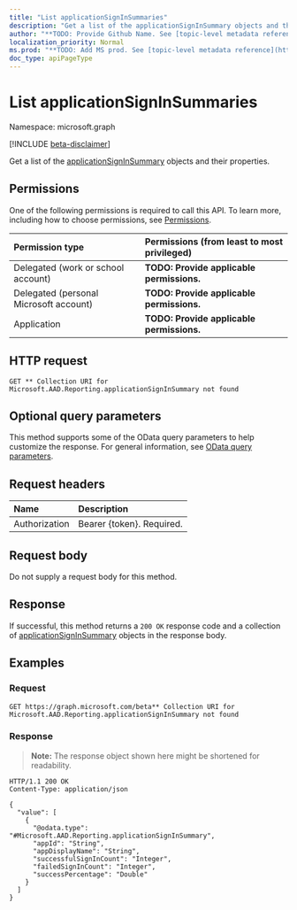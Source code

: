 ```yaml
---
title: "List applicationSignInSummaries"
description: "Get a list of the applicationSignInSummary objects and their properties."
author: "**TODO: Provide Github Name. See [topic-level metadata reference](https://msgo.azurewebsites.net/add/document/guidelines/metadata.html#topic-level-metadata)**"
localization_priority: Normal
ms.prod: "**TODO: Add MS prod. See [topic-level metadata reference](https://msgo.azurewebsites.net/add/document/guidelines/metadata.html#topic-level-metadata)**"
doc_type: apiPageType
---
```


# List applicationSignInSummaries
Namespace: microsoft.graph

[!INCLUDE [beta-disclaimer](../../includes/beta-disclaimer.md)]

Get a list of the [applicationSignInSummary](../resources/applicationsigninsummary.md) objects and their properties.

## Permissions
One of the following permissions is required to call this API. To learn more, including how to choose permissions, see [Permissions](/graph/permissions-reference).

|Permission type|Permissions (from least to most privileged)|
|:---|:---|
|Delegated (work or school account)|**TODO: Provide applicable permissions.**|
|Delegated (personal Microsoft account)|**TODO: Provide applicable permissions.**|
|Application|**TODO: Provide applicable permissions.**|

## HTTP request

<!-- {
  "blockType": "ignored"
}
-->
``` http
GET ** Collection URI for Microsoft.AAD.Reporting.applicationSignInSummary not found
```

## Optional query parameters
This method supports some of the OData query parameters to help customize the response. For general information, see [OData query parameters](/graph/query-parameters).

## Request headers
|Name|Description|
|:---|:---|
|Authorization|Bearer {token}. Required.|

## Request body
Do not supply a request body for this method.

## Response

If successful, this method returns a `200 OK` response code and a collection of [applicationSignInSummary](../resources/applicationsigninsummary.md) objects in the response body.

## Examples

### Request
<!-- {
  "blockType": "request",
  "name": "list_applicationsigninsummary"
}
-->
``` http
GET https://graph.microsoft.com/beta** Collection URI for Microsoft.AAD.Reporting.applicationSignInSummary not found
```


### Response
>**Note:** The response object shown here might be shortened for readability.
<!-- {
  "blockType": "response",
  "truncated": true,
  "@odata.type": "Collection(Microsoft.AAD.Reporting.applicationSignInSummary)"
}
-->
``` http
HTTP/1.1 200 OK
Content-Type: application/json

{
  "value": [
    {
      "@odata.type": "#Microsoft.AAD.Reporting.applicationSignInSummary",
      "appId": "String",
      "appDisplayName": "String",
      "successfulSignInCount": "Integer",
      "failedSignInCount": "Integer",
      "successPercentage": "Double"
    }
  ]
}
```

